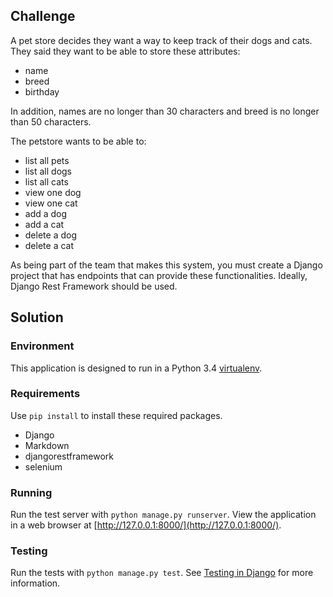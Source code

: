## Challenge

A pet store decides they want a way to keep track of their dogs and cats.
They said they want to be able to store these attributes:

* name
* breed
* birthday

In addition, names are no longer than 30 characters and breed is no longer than 50 characters.

The petstore wants to be able to:

* list all pets
* list all dogs
* list all cats
* view one dog
* view one cat
* add a dog
* add a cat
* delete a dog
* delete a cat

As being part of the team that makes this system, you must create a Django project that has endpoints that can provide these functionalities.  Ideally, Django Rest Framework should be used.

## Solution

### Environment

This application is designed to run in a Python 3.4
[virtualenv](https://virtualenv.pypa.io/en/latest/).

### Requirements

Use `pip install` to install these required packages.

* Django
* Markdown
* djangorestframework
* selenium

### Running

Run the test server with `python manage.py runserver`. View the application in
a web browser at [http://127.0.0.1:8000/](http://127.0.0.1:8000/).

### Testing

Run the tests with `python manage.py test`. See
[Testing in Django](https://docs.djangoproject.com/en/1.8/topics/testing/) for
more information.
